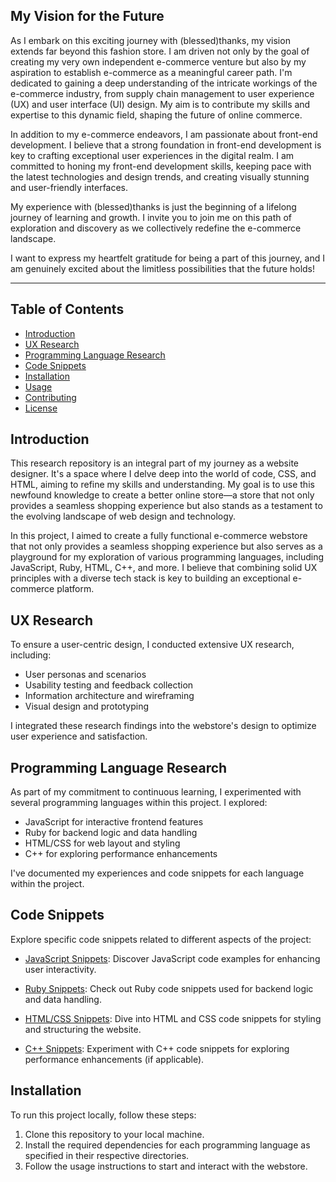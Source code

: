 ## My Vision for the Future

As I embark on this exciting journey with (blessed)thanks, my vision extends far beyond this fashion store. I am driven not only by the goal of creating my very own independent e-commerce venture but also by my aspiration to establish e-commerce as a meaningful career path. I'm dedicated to gaining a deep understanding of the intricate workings of the e-commerce industry, from supply chain management to user experience (UX) and user interface (UI) design. My aim is to contribute my skills and expertise to this dynamic field, shaping the future of online commerce.

In addition to my e-commerce endeavors, I am passionate about front-end development. I believe that a strong foundation in front-end development is key to crafting exceptional user experiences in the digital realm. I am committed to honing my front-end development skills, keeping pace with the latest technologies and design trends, and creating visually stunning and user-friendly interfaces.

My experience with (blessed)thanks is just the beginning of a lifelong journey of learning and growth. I invite you to join me on this path of exploration and discovery as we collectively redefine the e-commerce landscape.

I want to express my heartfelt gratitude for being a part of this journey, and I am genuinely excited about the limitless possibilities that the future holds!

---


## Table of Contents

- [Introduction](#introduction)
- [UX Research](#ux-research)
- [Programming Language Research](#programming-language-research)
- [Code Snippets](#code-snippets)
- [Installation](#installation)
- [Usage](#usage)
- [Contributing](#contributing)
- [License](#license)

## Introduction

This research repository is an integral part of my journey as a website designer. It's a space where I delve deep into the world of code, CSS, and HTML, aiming to refine my skills and understanding. My goal is to use this newfound knowledge to create a better online store—a store that not only provides a seamless shopping experience but also stands as a testament to the evolving landscape of web design and technology.

In this project, I aimed to create a fully functional e-commerce webstore that not only provides a seamless shopping experience but also serves as a playground for my exploration of various programming languages, including JavaScript, Ruby, HTML, C++, and more. I believe that combining solid UX principles with a diverse tech stack is key to building an exceptional e-commerce platform.

## UX Research

To ensure a user-centric design, I conducted extensive UX research, including:

- User personas and scenarios
- Usability testing and feedback collection
- Information architecture and wireframing
- Visual design and prototyping

I integrated these research findings into the webstore's design to optimize user experience and satisfaction.

## Programming Language Research

As part of my commitment to continuous learning, I experimented with several programming languages within this project. I explored:

- JavaScript for interactive frontend features
- Ruby for backend logic and data handling
- HTML/CSS for web layout and styling
- C++ for exploring performance enhancements

I've documented my experiences and code snippets for each language within the project.

## Code Snippets

Explore specific code snippets related to different aspects of the project:

- [JavaScript Snippets](./javascript-snippets): Discover JavaScript code examples for enhancing user interactivity.

- [Ruby Snippets](./ruby-snippets): Check out Ruby code snippets used for backend logic and data handling.

- [HTML/CSS Snippets](./html-css-snippets): Dive into HTML and CSS code snippets for styling and structuring the website.

- [C++ Snippets](./cpp-snippets): Experiment with C++ code snippets for exploring performance enhancements (if applicable).


## Installation

To run this project locally, follow these steps:

1. Clone this repository to your local machine.
2. Install the required dependencies for each programming language as specified in their respective directories.
3. Follow the usage instructions to start and interact with the webstore.

